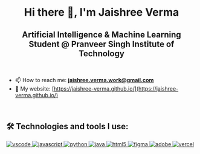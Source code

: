 <h1 align="center">Hi there 👋, I'm Jaishree Verma </h1>
<h2 align="center">Artificial Intelligence & Machine Learning Student @ Pranveer Singh Institute of Technology </h2>
<br/>

- 📫 How to reach me: **jaishree.verma.work@gmail.com**
- 📙 My website: [https://jaishree-verma.github.io/](https://jaishree-verma.github.io/)</h3>

<br/>

## 🛠 Technologies and tools I use:

<p align="left">
  <a href="https://code.visualstudio.com/" target="_blank"> 
    <img src="https://img.shields.io/badge/-VSCode-007ACC?style=for-the-badge&logo=visual-studio-code&logoColor=white" alt="vscode"/>
  </a>
  <a href="https://www.javascript.com/" target="_blank"> 
    <img src="https://img.shields.io/badge/-JavaScript-1E90FF?style=for-the-badge&logo=javascript&logoColor=white" alt="javascript"/>
  </a>
  <a href="https://www.python.org/" target="_blank"> 
    <img src="https://img.shields.io/badge/-Python-4169E1?style=for-the-badge&logo=python&logoColor=white" alt="python"/>
  </a>
  <a href="https://www.javaprogramming.com/" target="_blank"> 
    <img src="https://img.shields.io/badge/-Java-0000CD?style=for-the-badge&logo=java&logoColor=white" alt="java"/>
  </a>
  <a href="https://www.w3.org/html/" target="_blank"> 
    <img src="https://img.shields.io/badge/-HTML-4682B4?style=for-the-badge&logo=html5&logoColor=white" alt="html5"/>
  </a>
  <a href="https://www.figma.com/" target="_blank"> 
    <img src="https://img.shields.io/badge/-Figma-0000FF?style=for-the-badge&logo=figma&logoColor=white" alt="figma"/>
  </a>
  <a href="https://www.adobe.com/" target="_blank"> 
    <img src="https://img.shields.io/badge/-Adobe%20Suite-4169E1?style=for-the-badge&logo=adobe&logoColor=white" alt="adobe"/>
  </a>
  <a href="https://www.vercel.com/" target="_blank"> 
    <img src="https://img.shields.io/badge/-Vercel%20Suite-4169E1?style=for-the-badge&logo=adobe&logoColor=white" alt="vercel"/>
  </a>
</p>

<!-- <br/>

## 🌐 My Pages:

<p align="left">
  <a href="https://jaii.org" target="_blank">
    <img src="https://img.shields.io/badge/-Website-4682B4?style=for-the-badge&logo=google-chrome&logoColor=white" alt="website"/>
  </a>
  
</p>

<br/> -->

